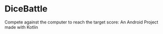 # DiceBattle

Compete against the computer to reach the target score: An Android Project made with Kotlin
